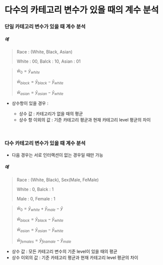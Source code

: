 # 다수의 카테고리 변수가 있을 때의 계수 분석

### 단일 카테고리 변수가 있을 때 계수 분석

##### 예

>Race : (White, Black, Asian)
>
>White : 00, Balck : 10, Asian : 01 



>$\hat{w}_0 =\bar{y}_{white}$
>
>$\hat{w}_{black} =\bar{y}_{black} -\bar{y}_{white}$
>
>$\hat{w}_{asian} =\bar{y}_{asian} -\bar{y}_{white}$



- 상수항이 있을 경우 :

  - 상수 값 :  카테고리가 없을 때의 평균 
  - 상수 항 이외의 값 : 기준 카테고리 평균과 현재 카테고리 level 평균의 차이

  ​

### 다수 카테고리 변수가 있을 때 계수 분석

- 다음 경우는 서로 인터랙션이 없는 경우일 때만 가능



##### 예

> Race : (White, Black), Sex(Male, FeMale)
>
> White : 0, Balck : 1
>
> Male : 0, Female : 1



>$\hat{w}_0 =\bar{y}_{white}+\bar{y}_{male}-\bar{y}$
>
>$\hat{w}_{black} =\bar{y}_{black}-\bar{y}_{white}$
>
>$\hat{w}_{asian} =\bar{y}_{asian}-\bar{y}_{white}$
>
>$\bar{w}_{females} = \hat{y}_{feamale}-\hat{y}_{male}$



- 상수 값 : 모든 카테고리 변수의 기준 level이 있을 때의 평균
- 상수 이외의 값 : 기준 카테고리 평균과 현재 카테고리 level 평균의 차이
